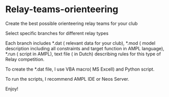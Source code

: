 # Relay-teams-orienteering
Create the best possible orienteering relay teams for your club 

Select specific branches for different relay types

Each branch includes *.dat ( relevant data for your club),
                     *.mod ( model description including all constraints and target function in AMPL language),
                     *.run ( script in AMPL),
                     text file ( in Dutch) describing rules for this type of Relay competition.

To create the *.dat file, I use VBA macro( MS Excell) and Python script.   

To run the scripts, I recommend AMPL IDE or Neos Server.

Enjoy!
